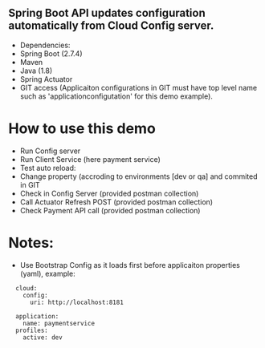 ## Spring Boot API updates configuration automatically from Cloud Config server.
- Dependencies:
- Spring Boot (2.7.4)
- Maven 
- Java (1.8) 
- Spring Actuator
- GIT access (Applicaiton configurations in GIT must have top level name such as 'applicationconfigutation' for this demo example).

# How to use this demo
- Run Config server
- Run Client Service (here payment service)
- Test auto reload:
- Change property (accroding to environments [dev or qa] and commited in GIT
- Check in Config Server (provided postman collection)
- Call Actuator Refresh POST (provided postman collection) 
- Check Payment API call (provided postman collection)

# Notes:
- Use Bootstrap Config as it loads first before applicaiton properties (yaml), example:
```spring:
  cloud:
    config:
      uri: http://localhost:8181
        
  application:
    name: paymentservice
  profiles:
    active: dev
```
 